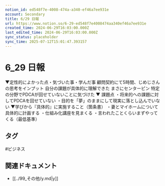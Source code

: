 ```yaml
---
notion_id: ed548f7e-4008-474a-a340-ef46a7ee931e
account: Secondary
title: 6/29 日報
url: https://www.notion.so/6-29-ed548f7e4008474aa340ef46a7ee931e
created_time: 2024-06-29T16:03:00.000Z
last_edited_time: 2024-06-29T16:03:00.000Z
sync_status: placeholder
sync_time: 2025-07-12T15:01:47.393157
---
```

# 6_29 日報

▼定性的によかった点・気づいた事・学んだ事
顧問契約にて5時間、じめじさんの思考をインプット
自分の課題が具体的に理解できた
まさにセンターピン
特定の分野でPDCAが回せていないことに気づけた
▼ 課題点
・将来的への課題に対してPDCAを回せていない
・目的を「夢」のままにして現実に落とし込んでいない
▼学びから『具体的』に実施すること（箇条書）
・妻とマイホームについて具体的に計画する
・仕組み化講座を見まくる
・言われたことくらいまずやってくる（最低基準）

## タグ

#ビジネス 

## 関連ドキュメント

- [[../99_その他/y.md|y]]
